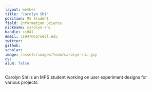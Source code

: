 ```yaml
---
layout: member
title: "Carolyn Shi"
position: MS Student
field: Information Science
nickname: carolyn-shi
handle: cs947
email: cs947@cornell.edu
twitter: 
github: 
scholar: 
image: /assets/images/team/carolyn-shi.jpg
cv: 
alum: false
---
```

Carolyn Shi is an MPS student working on user experiment designs for various projects.
